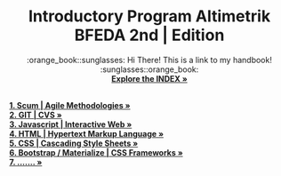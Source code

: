 <div align="center">

<h1 align="center">Introductory Program Altimetrik BFEDA 2nd | Edition </h1>

  <p align="center">
   :orange_book::sunglasses: Hi There! This is a link to my handbook! :sunglasses::orange_book:
     <br />
        <a href="https://docs.google.com/document/d/1CWoOnwy0pU3eZ8Iw8oUcsmz_jBdOr3Wt0XLXn9-2x8w/edit?usp=sharing"><strong>Explore the INDEX »</strong></a>
     <br />
    <br />
</div>
<div align="left">
        <a href="https://docs.google.com/document/d/1CWoOnwy0pU3eZ8Iw8oUcsmz_jBdOr3Wt0XLXn9-2x8w/edit#heading=h.r1yz654lu76q"><strong>1. Scum | Agile Methodologies       »</strong></a>
          <br />
        <a href="https://docs.google.com/document/d/1CWoOnwy0pU3eZ8Iw8oUcsmz_jBdOr3Wt0XLXn9-2x8w/edit#heading=h.yd2shaqw4fm4"><strong><strong>2. GIT | CVS »</strong></a>
         <br />
        <a href="https://docs.google.com/document/d/1CWoOnwy0pU3eZ8Iw8oUcsmz_jBdOr3Wt0XLXn9-2x8w/edit#heading=h.ytiblkr0y65e"><strong>3. Javascript | Interactive Web »</strong></a>
          <br />
        <a href="https://docs.google.com/document/d/1CWoOnwy0pU3eZ8Iw8oUcsmz_jBdOr3Wt0XLXn9-2x8w/edit#heading=h.me0fu8fdmt9n"><strong>4. HTML | Hypertext Markup Language  »</strong></a>
           <br />
        <a href="https://docs.google.com/document/d/1CWoOnwy0pU3eZ8Iw8oUcsmz_jBdOr3Wt0XLXn9-2x8w/edit#heading=h.p4p4qyfc3hn2"><strong>5. CSS | Cascading Style Sheets  »</strong></a>
           <br />
        <a href="https://docs.google.com/document/d/1CWoOnwy0pU3eZ8Iw8oUcsmz_jBdOr3Wt0XLXn9-2x8w/edit#heading=h.68ydrx4nuy0k"><strong>6. Bootstrap / Materialize | CSS Frameworks »</strong></a>
           <br />
          <a href=""><strong>7. ....... »</strong></a>
    </div>




